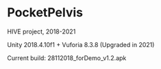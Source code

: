 # PocketPelvis

HIVE project, 2018-2021

Unity 2018.4.10f1 + Vuforia 8.3.8 (Upgraded in 2021)

Current build: 28112018_forDemo_v1.2.apk

